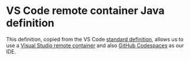 # VS Code remote container Java definition

This definition, copied from the VS Code 
[standard definition](https://github.com/microsoft/vscode-dev-containers/tree/master/containers/java),
allows us to use a 
[Visual Studio remote container](https://code.visualstudio.com/docs/remote/containers) and also 
[GitHub Codespaces]( https://github.com/features/codespaces) as our IDE.
